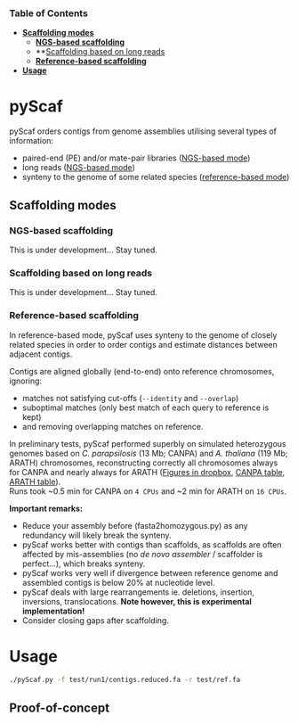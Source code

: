 ### Table of Contents
- **[Scaffolding modes](#scaffolding-modes)**
  - **[NGS-based scaffolding](#ngs-based-scaffolding)**
  - **[Scaffolding based on long reads](#scaffolding-based-on-long-reads)
  - **[Reference-based scaffolding](#reference-based-scaffolding)**
- **[Usage](#usage)**

# pyScaf

pyScaf orders contigs from genome assemblies utilising several types of information:
- paired-end (PE) and/or mate-pair libraries ([NGS-based mode](#ngs-based-scaffolding))
- long reads ([NGS-based mode](#scaffolding-based-on-long-reads))
- synteny to the genome of some related species ([reference-based mode](#reference-based-scaffolding))

## Scaffolding modes

### NGS-based scaffolding
This is under development... Stay tuned. 

### Scaffolding based on long reads
This is under development... Stay tuned.

### Reference-based scaffolding
In reference-based mode, pyScaf uses synteny to the genome of closely related species in order to order contigs and estimate distances between adjacent contigs.

Contigs are aligned globally (end-to-end) onto reference chromosomes, ignoring:
- matches not satisfying cut-offs (`--identity` and `--overlap`)
- suboptimal matches (only best match of each query to reference is kept) 
- and removing overlapping matches on reference. 

In preliminary tests, pyScaf performed superbly on simulated heterozygous genomes based on *C. parapsilosis* (13 Mb; CANPA) and *A. thaliana* (119 Mb; ARATH) chromosomes, reconstructing correctly all chromosomes always for CANPA and nearly always for ARATH ([Figures in dropbox](https://www.dropbox.com/sh/bb7lwggo40xrwtc/AAAZ7pByVQQQ-WhUXZVeJaZVa/pyScaf?dl=0), [CANPA table](https://docs.google.com/spreadsheets/d/1InBExy-qKDLj-upd8tlPItVSKc4mLepZjZxB31ii9OY/edit#gid=2036953672), [ARATH table](https://docs.google.com/spreadsheets/d/1InBExy-qKDLj-upd8tlPItVSKc4mLepZjZxB31ii9OY/edit#gid=1920757821)).  
Runs took ~0.5 min for CANPA on `4 CPUs` and ~2 min for ARATH on `16 CPUs`. 

**Important remarks:**
- Reduce your assembly before (fasta2homozygous.py) as any redundancy will likely break the synteny.
- pyScaf works better with contigs than scaffolds, as scaffolds are often affected by mis-assemblies (no *de novo assembler* / scaffolder is perfect...), which breaks synteny. 
- pyScaf works very well if divergence between reference genome and assembled contigs is below 20% at nucleotide level. 
- pyScaf deals with large rearrangements ie. deletions, insertion, inversions, translocations. **Note however, this is experimental implementation!**
- Consider closing gaps after scaffolding. 

# Usage

```bash
./pyScaf.py -f test/run1/contigs.reduced.fa -r test/ref.fa
```

## Proof-of-concept


